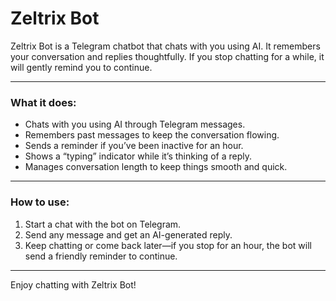# Zeltrix Bot

Zeltrix Bot is a Telegram chatbot that chats with you using AI. It remembers your conversation and replies thoughtfully. If you stop chatting for a while, it will gently remind you to continue.

---

### What it does:
- Chats with you using AI through Telegram messages.
- Remembers past messages to keep the conversation flowing.
- Sends a reminder if you’ve been inactive for an hour.
- Shows a “typing” indicator while it’s thinking of a reply.
- Manages conversation length to keep things smooth and quick.

---

### How to use:
1. Start a chat with the bot on Telegram.
2. Send any message and get an AI-generated reply.
3. Keep chatting or come back later—if you stop for an hour, the bot will send a friendly reminder to continue.

---

Enjoy chatting with Zeltrix Bot!